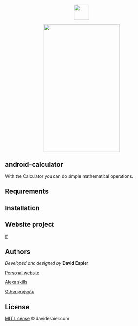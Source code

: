 <p align="center">
  <img width="50" height="50" src="http://davidespier.com/img/android/logo.png">
</p>
<p align="center">
  <img width="250" height="420" src="http://davidespier.com/img/android/show_img1.PNG">
</p>

## android-calculator

With the Calculator you can do simple mathematical operations.

## Requirements



## Installation




## Website project

[#](https://google.com)


## Authors

 *Developed and designed by*  **David Espier**


[Personal website](https://davidespier.com)

[Alexa skills](https://www.amazon.es/s?k=davidespier&i=alexa-skills)
        
[Other projects](https://github.com/davidespier?tab=repositories)


## License


[MIT License](https://choosealicense.com/licenses/mit/) © davidespier.com

